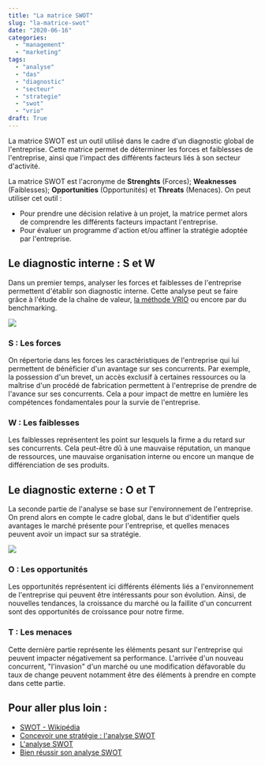 ```yaml
---
title: "La matrice SWOT"
slug: "la-matrice-swot"
date: "2020-06-16"
categories: 
  - "management"
  - "marketing"
tags: 
  - "analyse"
  - "das"
  - "diagnostic"
  - "secteur"
  - "strategie"
  - "swot"
  - "vrio"
draft: True
---
```


La matrice SWOT est un outil utilisé dans le cadre d'un diagnostic global de l'entreprise. Cette matrice permet de déterminer les forces et faiblesses de l'entreprise, ainsi que l'impact des différents facteurs liés à son secteur d'activité.

La matrice SWOT est l'acronyme de **Strenghts** (Forces); **Weaknesses** (Faiblesses); **Opportunities** (Opportunités) et **Threats** (Menaces). On peut utiliser cet outil :

- Pour prendre une décision relative à un projet, la matrice permet alors de comprendre les différents facteurs impactant l'entreprise.
- Pour évaluer un programme d'action et/ou affiner la stratégie adoptée par l'entreprise.

## Le diagnostic interne : S et W

Dans un premier temps, analyser les forces et faiblesses de l'entreprise permettent d'établir son diagnostic interne. Cette analyse peut se faire grâce à l'étude de la chaîne de valeur, [la méthode VRIO](https://keskec.fr/management/johann/2861/) ou encore par du benchmarking.

![](images/SWOT.png)

### S : Les forces

On répertorie dans les forces les caractéristiques de l'entreprise qui lui permettent de bénéficier d'un avantage sur ses concurrents. Par exemple, la possession d'un brevet, un accès exclusif à certaines ressources ou la maîtrise d'un procédé de fabrication permettent à l'entreprise de prendre de l'avance sur ses concurrents. Cela a pour impact de mettre en lumière les compétences fondamentales pour la survie de l'entreprise.

### W : Les faiblesses

Les faiblesses représentent les point sur lesquels la firme a du retard sur ses concurrents. Cela peut-être dû à une mauvaise réputation, un manque de ressources, une mauvaise organisation interne ou encore un manque de différenciation de ses produits.

## Le diagnostic externe : O et T

La seconde partie de l'analyse se base sur l'environnement de l'entreprise. On prend alors en compte le cadre global, dans le but d'identifier quels avantages le marché présente pour l'entreprise, et quelles menaces peuvent avoir un impact sur sa stratégie.

![](images/SWOT-2.png)

### O : Les opportunités

Les opportunités représentent ici différents éléments liés a l'environnement de l'entreprise qui peuvent être intéressants pour son évolution. Ainsi, de nouvelles tendances, la croissance du marché ou la faillite d'un concurrent sont des opportunités de croissance pour notre firme.

### T : Les menaces

Cette dernière partie représente les éléments pesant sur l'entreprise qui peuvent impacter négativement sa performance. L'arrivée d'un nouveau concurrent, "l'invasion" d'un marché ou une modification défavorable du taux de change peuvent notamment être des éléments à prendre en compte dans cette partie.

## Pour aller plus loin :

- [SWOT - Wikipédia](https://fr.wikipedia.org/wiki/SWOT_(m%C3%A9thode_d'analyse))
- [Concevoir une stratégie : l'analyse SWOT](https://www.manager-go.com/strategie-entreprise/dossiers-methodes/diagnostic-strategique-swot)
- [L'analyse SWOT](https://www.creer-mon-business-plan.fr/actualites/les-outils-danalyse-strategique-de-lentreprise-matrice-swot.html)
- [Bien réussir son analyse SWOT](https://www.mybts.fr/blog/bien-comprendre-la-swot-pour-bien-reussir-son-diagnostic/)
